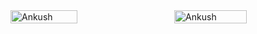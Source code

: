 <div style="display: flex; justify-content: space-between; flex-wrap: nowrap;">
  <img src="https://github-readme-stats.vercel.app/api?username=ankushkv&show_icons=true&locale=en" alt="Ankush" width="46%"/>
  <img src="https://github-readme-streak-stats.herokuapp.com/?user=ankushkv&" alt="Ankush" width="48%"/>
</div>

